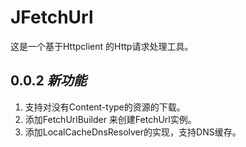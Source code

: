 

# JFetchUrl

这是一个基于Httpclient 的Http请求处理工具。

## 0.0.2 _新功能_

1. 支持对没有Content-type的资源的下载。
2. 添加FetchUrlBuilder 来创建FetchUrl实例。
3. 添加LocalCacheDnsResolver的实现，支持DNS缓存。


